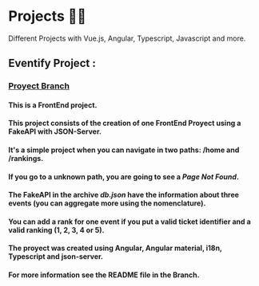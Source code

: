 # Projects 👨‍💻​
Different Projects with Vue.js, Angular, Typescript, Javascript and more.

## Eventify Project :
### [Proyect Branch](https://github.com/KevCast1604/Projects/tree/Frontend-Angular-Projects)
#### This is a FrontEnd project.
#### This project consists of the creation of one FrontEnd Proyect using a FakeAPI with JSON-Server.
#### It's a simple project when you can navigate in two paths: /home and /rankings.
#### If you go to a unknown path, you are going to see a *Page Not Found*.
#### The FakeAPI in the archive *db.json* have the information about three events (you can aggregate more using the nomenclature).
#### You can add a rank for one event if you put a valid ticket identifier and a valid ranking (1, 2, 3, 4 or 5).
#### The proyect was created using Angular, Angular material, i18n, Typescript and json-server.
#### For more information see the README file in the Branch.
